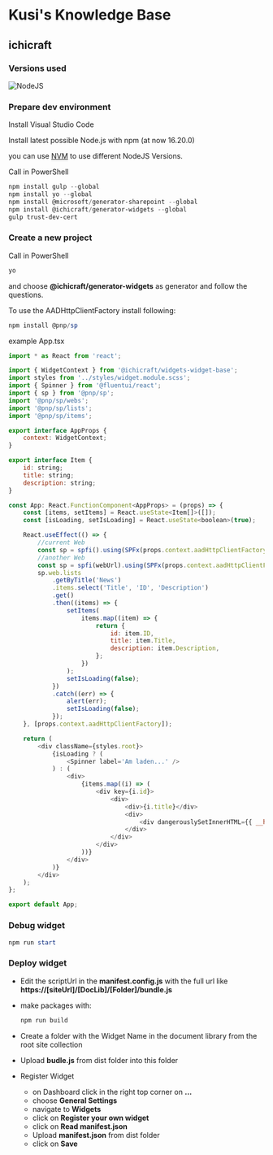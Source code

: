 # Kusi's Knowledge Base

## ichicraft

### Versions used

![NodeJS](https://img.shields.io/badge/NodeJS-16.20.0-green.svg)

### Prepare dev environment

Install Visual Studio Code

Install latest possible Node.js with npm (at now 16.20.0)

you can use [NVM](../SPFx/index.md) to use different NodeJS Versions.

Call in PowerShell

```powershell
npm install gulp --global
npm install yo --global
npm install @microsoft/generator-sharepoint --global
npm install @ichicraft/generator-widgets --global
gulp trust-dev-cert
```

### Create a new project

Call in PowerShell

```powershell
yo
```
and choose **@ichicraft/generator-widgets** as generator and follow the questions.

To use the AADHttpClientFactory install following:

```powershell
npm install @pnp/sp
```

example App.tsx

```javascript
import * as React from 'react';

import { WidgetContext } from '@ichicraft/widgets-widget-base';
import styles from '../styles/widget.module.scss';
import { Spinner } from '@fluentui/react';
import { sp } from '@pnp/sp';
import '@pnp/sp/webs';
import '@pnp/sp/lists';
import '@pnp/sp/items';

export interface AppProps {
    context: WidgetContext;
}

export interface Item {
    id: string;
    title: string;
    description: string;
}

const App: React.FunctionComponent<AppProps> = (props) => {
    const [items, setItems] = React.useState<Item[]>([]);
    const [isLoading, setIsLoading] = React.useState<boolean>(true);

    React.useEffect(() => {
        //current Web
        const sp = spfi().using(SPFx(props.context.aadHttpClientFactory));
        //another Web
        const sp = spfi(webUrl).using(SPFx(props.context.aadHttpClientFactory));
        sp.web.lists
            .getByTitle('News')
            .items.select('Title', 'ID', 'Description')
            .get()
            .then((items) => {
                setItems(
                    items.map((item) => {
                        return {
                            id: item.ID,
                            title: item.Title,
                            description: item.Description,
                        };
                    })
                );
                setIsLoading(false);
            })
            .catch((err) => {
                alert(err);
                setIsLoading(false);
            });
    }, [props.context.aadHttpClientFactory]);

    return (
        <div className={styles.root}>
            {isLoading ? (
                <Spinner label='Am laden...' />
            ) : (
                <div>
                    {items.map((i) => (
                        <div key={i.id}>
                            <div>
                                <div>{i.title}</div>
                                <div>
                                    <div dangerouslySetInnerHTML={{ __html: i.description }} />
                                </div>
                            </div>
                        </div>
                    ))}
                </div>
            )}
        </div>
    );
};

export default App;
```

### Debug widget

```powershell
npm run start
```

### Deploy widget

- Edit the scriptUrl in the **manifest.config.js** with the full url like **https://[siteUrl]/[DocLib]/[Folder]/bundle.js**

- make packages with:

    ```powershell
    npm run build
    ```

- Create a folder with the Widget Name in the document library from the root site collection

- Upload **budle.js** from dist folder into this folder

- Register Widget 
  - on Dashboard click in the right top corner on **...**
  - choose **General Settings**
  - navigate to **Widgets** 
  - click on **Register your own widget**
  - click on **Read manifest.json**
  - Upload **manifest.json** from dist folder
  - click on **Save**

